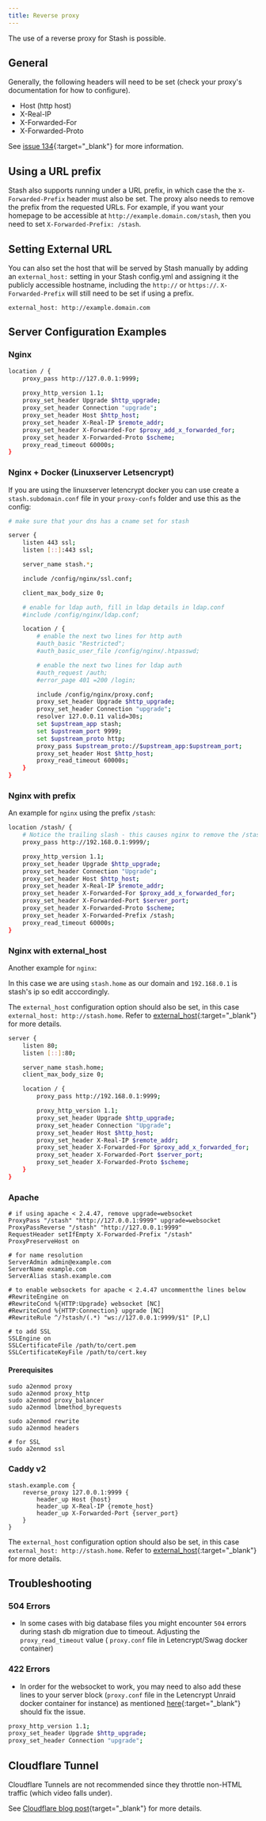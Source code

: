 ```yaml
---
title: Reverse proxy
---
```


The use of a reverse proxy for Stash is possible. 

## General

Generally, the following headers will need to be set (check your proxy's documentation for how to configure).

- Host (http host)
- X-Real-IP
- X-Forwarded-For
- X-Forwarded-Proto

See [issue 134](https://github.com/stashapp/stash/pull/134){:target="_blank"} for more information.

## Using a URL prefix

Stash also supports running under a URL prefix, in which case the the `X-Forwarded-Prefix` header must also be set. The proxy also needs to remove the prefix from the requested URLs. For example, if you want your homepage to be accessible at `http://example.domain.com/stash`, then you need to set `X-Forwarded-Prefix: /stash`. 

## Setting External URL

You can also set the host that will be served by Stash manually by adding an `external_host:` setting in your Stash config.yml and assigning it the publicly accessible hostname, including the `http://` or `https://`. `X-Forwarded-Prefix` will still need to be set if using a prefix.
```
external_host: http://example.domain.com
```

## Server Configuration Examples

### Nginx

```bash
location / {
    proxy_pass http://127.0.0.1:9999;
    
    proxy_http_version 1.1;
    proxy_set_header Upgrade $http_upgrade;
    proxy_set_header Connection "upgrade";
    proxy_set_header Host $http_host;
    proxy_set_header X-Real-IP $remote_addr;
    proxy_set_header X-Forwarded-For $proxy_add_x_forwarded_for;
    proxy_set_header X-Forwarded-Proto $scheme;
    proxy_read_timeout 60000s;
}
```

### Nginx + Docker (Linuxserver Letsencrypt)

If you are using the linuxserver letencrypt docker you can use create a `stash.subdomain.conf` file in your `proxy-confs` folder and use this as the config:
```bash
# make sure that your dns has a cname set for stash

server {
    listen 443 ssl;
    listen [::]:443 ssl;

    server_name stash.*;

    include /config/nginx/ssl.conf;

    client_max_body_size 0;

    # enable for ldap auth, fill in ldap details in ldap.conf
    #include /config/nginx/ldap.conf;

    location / {
        # enable the next two lines for http auth
        #auth_basic "Restricted";
        #auth_basic_user_file /config/nginx/.htpasswd;

        # enable the next two lines for ldap auth
        #auth_request /auth;
        #error_page 401 =200 /login;

        include /config/nginx/proxy.conf;
        proxy_set_header Upgrade $http_upgrade;
        proxy_set_header Connection "upgrade";
        resolver 127.0.0.11 valid=30s;
        set $upstream_app stash;
        set $upstream_port 9999;
        set $upstream_proto http;
        proxy_pass $upstream_proto://$upstream_app:$upstream_port;
        proxy_set_header Host $http_host;
        proxy_read_timeout 60000s;
    }
}
```

### Nginx with prefix

An example for `nginx` using the prefix `/stash`:

```bash
location /stash/ {
    # Notice the trailing slash - this causes nginx to remove the /stash prefix from requested URLs
    proxy_pass http://192.168.0.1:9999/;

    proxy_http_version 1.1;
    proxy_set_header Upgrade $http_upgrade;
    proxy_set_header Connection "Upgrade";
    proxy_set_header Host $http_host;
    proxy_set_header X-Real-IP $remote_addr;
    proxy_set_header X-Forwarded-For $proxy_add_x_forwarded_for;
    proxy_set_header X-Forwarded-Port $server_port;
    proxy_set_header X-Forwarded-Proto $scheme;
    proxy_set_header X-Forwarded-Prefix /stash;
    proxy_read_timeout 60000s;
}
```

### Nginx with external_host

Another example for `nginx`:

In this case we are using `stash.home` as our domain and `192.168.0.1` is stash's ip so edit acccordingly.

The `external_host` configuration option should also be set, in this case `external_host: http://stash.home`. Refer to [external_host](https://github.com/stashapp/stash/pull/369){:target="_blank"} for more details.

```bash
server {
    listen 80;
    listen [::]:80;

    server_name stash.home;
    client_max_body_size 0;

    location / {
        proxy_pass http://192.168.0.1:9999;

        proxy_http_version 1.1;
        proxy_set_header Upgrade $http_upgrade;
        proxy_set_header Connection "Upgrade";
        proxy_set_header Host $http_host;
        proxy_set_header X-Real-IP $remote_addr;
        proxy_set_header X-Forwarded-For $proxy_add_x_forwarded_for;
        proxy_set_header X-Forwarded-Port $server_port;
        proxy_set_header X-Forwarded-Proto $scheme;
    }
}
```

### Apache

```
# if using apache < 2.4.47, remove upgrade=websocket
ProxyPass "/stash" "http://127.0.0.1:9999" upgrade=websocket
ProxyPassReverse "/stash" "http://127.0.0.1:9999"
RequestHeader setIfEmpty X-Forwarded-Prefix "/stash"
ProxyPreserveHost on

# for name resolution
ServerAdmin admin@example.com
ServerName example.com
ServerAlias stash.example.com

# to enable websockets for apache < 2.4.47 uncommentthe lines below
#RewriteEngine on
#RewriteCond %{HTTP:Upgrade} websocket [NC]
#RewriteCond %{HTTP:Connection} upgrade [NC]
#RewriteRule ^/?stash/(.*) "ws://127.0.0.1:9999/$1" [P,L]

# to add SSL
SSLEngine on
SSLCertificateFile /path/to/cert.pem
SSLCertificateKeyFile /path/to/cert.key
```

#### Prerequisites

```
sudo a2enmod proxy
sudo a2enmod proxy_http
sudo a2enmod proxy_balancer
sudo a2enmod lbmethod_byrequests

sudo a2enmod rewrite
sudo a2enmod headers

# for SSL
sudo a2enmod ssl
```

### Caddy v2

```
stash.example.com {
    reverse_proxy 127.0.0.1:9999 {
        header_up Host {host}
        header_up X-Real-IP {remote_host}
        header_up X-Forwarded-Port {server_port}
    }
}
```

The `external_host` configuration option should also be set, in this case `external_host: http://stash.home`. Refer to [external_host](https://github.com/stashapp/stash/pull/369){:target="_blank"} for more details.

## Troubleshooting

### 504 Errors

- In some cases with big database files you might encounter `504` errors during stash db migration due to timeout. Adjusting the `proxy_read_timeout` value ( `proxy.conf` file in Letencrypt/Swag docker container)

### 422 Errors

- In order for the websocket to work, you may need to also add these lines to your server block (`proxy.conf` file in the Letencrypt Unraid docker container for instance) as mentioned [here](https://github.com/stashapp/stash/issues/532){:target="_blank"} should fix the issue.

```bash
proxy_http_version 1.1;
proxy_set_header Upgrade $http_upgrade;
proxy_set_header Connection "upgrade";
```

## Cloudflare Tunnel

Cloudflare Tunnels are not recommended since they throttle non-HTML traffic (which video falls under).

See [Cloudflare blog post](https://blog.cloudflare.com/updated-tos/){target="_blank"} for more details.